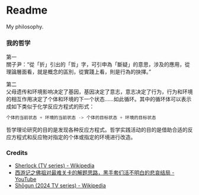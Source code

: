 # Readme
My philosophy.

### 我的哲学

第一<br />
關子尹：“從「折」引出的「哲」字，可引申為「斷疑」的意思，涉及的應用，從理論層面看，就是概念的區別，從實踐上看，則是行為的抉擇。”

第二<br />
父母遗传和环境影响决定了基因，基因决定了意志，意志决定了行为，行为和环境的相互作用决定了个体和环境的下一个状态……如此循环。其中的循环体可以表示成如下类似于化学反应方程式的形式：

```python
个体的当前状态 + 环境的当前状态 -> 个体的目标状态 + 环境的目标状态
```

哲学理论研究的目的是发现各种反应方程式。哲学实践活动的目的是借助合适的反应方程式和反应物对指定的个体或指定的环境进行改造。

### Credits
- [Sherlock (TV series) - Wikipedia](https://en.wikipedia.org/wiki/Sherlock_(TV_series))
- [西游记之佛祖对最难关卡的解题思路，黑手套们活不明白的悲哀结局 - YouTube](https://www.youtube.com/watch?v=TYO_tbvXbbw)
- [Shōgun (2024 TV series) - Wikipedia](https://en.wikipedia.org/wiki/Shōgun_(2024_TV_series))

